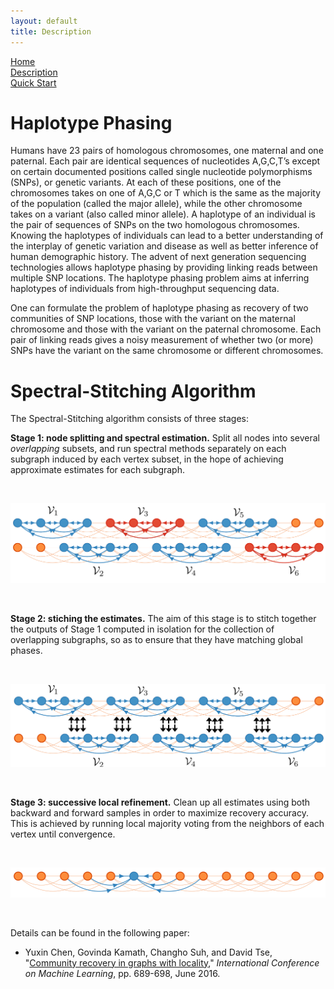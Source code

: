```yaml
---
layout: default
title: Description
---
```


[Home](https://chenyx04.github.io/Spectral-Stitching/)  
[Description](https://chenyx04.github.io/Spectral-Stitching/Description)  
[Quick Start](https://chenyx04.github.io/Spectral-Stitching/users_guide)

# Haplotype Phasing


Humans have 23 pairs of homologous chromosomes, one maternal and one paternal. Each pair are
identical sequences of nucleotides A,G,C,T’s except on certain documented positions called single nucleotide
polymorphisms (SNPs), or genetic variants. At each of these positions, one of the chromosomes takes on
one of A,G,C or T which is the same as the majority of the population (called the major allele), while the
other chromosome takes on a variant (also called minor allele). A haplotype of an individual is the pair of sequences of SNPs on the two homologous chromosomes. Knowing the haplotypes of individuals can lead to a better understanding of the interplay of genetic variation and disease as well as better inference of human demographic history. The advent of next generation sequencing technologies allows haplotype phasing by providing linking reads between multiple SNP locations. The haplotype phasing problem aims at inferring haplotypes of individuals from high-throughput sequencing data. 

One can formulate the problem of haplotype phasing as recovery of two communities of SNP locations,
those with the variant on the maternal chromosome and those with the variant on the paternal chromosome. Each pair of linking reads gives a noisy measurement of whether two (or more) SNPs have the variant on
the same chromosome or different chromosomes.


# Spectral-Stitching Algorithm

The Spectral-Stitching algorithm consists of three stages:

**Stage 1: node splitting and spectral estimation.**  Split all nodes into several *overlapping* subsets, and run spectral
methods separately on each subgraph induced by each vertex subset, in the hope of achieving approximate estimates for each subgraph. 

<br>
 
![Image of Spectral Stitching1](Stage1.png)

<br>

**Stage 2: stiching the estimates.**  The aim of this stage is to stitch together the outputs of Stage 1
computed in isolation for the collection of overlapping subgraphs, so as to ensure that they have matching global phases. 

<br>
 
![Image of Spectral Stitching2](Stage2.png)

<br>

**Stage 3: successive local refinement.**  Clean up all estimates using both backward and
forward samples in order to maximize recovery accuracy. This is achieved by running local majority
voting from the neighbors of each vertex until convergence. 

<br>

![Image of Spectral Stitching3](Stage3.png)

<br>

Details can be found in the following paper:

* Yuxin Chen, Govinda Kamath, Changho Suh, and David Tse,  "[Community recovery in graphs with locality](http://proceedings.mlr.press/v48/chena16.html)," *International Conference on Machine Learning*, pp. 689-698, June 2016.





